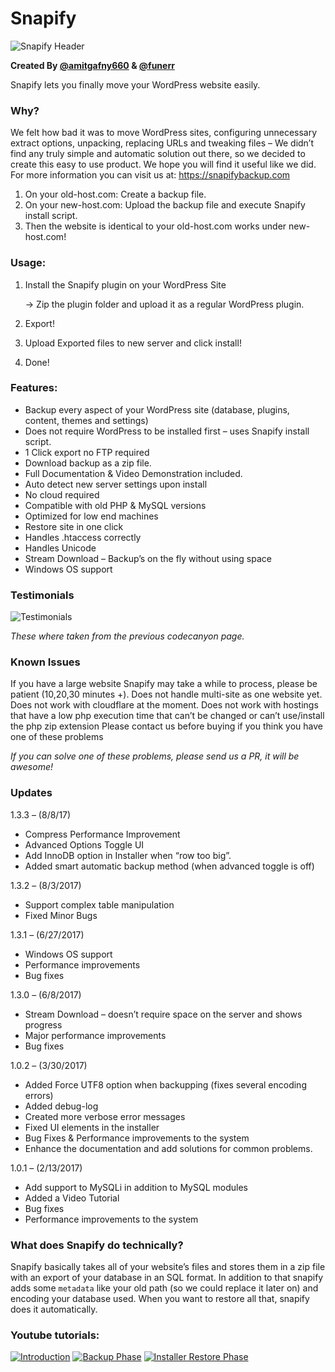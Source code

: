 # Snapify

![Snapify Header](https://raw.githubusercontent.com/funerr/Snapify/master/readme-images/header.jpg)

**Created By [@amitgafny660](https://github.com/amitgafny6600) & [@funerr](https://github.com/funerr)**

Snapify lets you finally move your WordPress website easily.

### Why?
We felt how bad it was to move WordPress sites, configuring unnecessary extract options, unpacking, replacing URLs and tweaking files – We didn’t find any truly simple and automatic solution out there, so we decided to create this easy to use product. We hope you will find it useful like we did. For more information you can visit us at: https://snapifybackup.com

1) On your old-host.com: Create a backup file. 
2) On your new-host.com: Upload the backup file and execute Snapify install script.
3) Then the website is identical to your old-host.com works under new-host.com!

### Usage:
1) Install the Snapify plugin on your WordPress Site 

    \->    Zip the plugin folder and upload it as a regular WordPress plugin.
2) Export! 
3) Upload Exported files to new server and click install! 
4) Done! 

### Features:
- Backup every aspect of your WordPress site (database, plugins, content, themes and settings) 
- Does not require WordPress to be installed first – uses Snapify install script. 
- 1 Click export no FTP required
- Download backup as a zip file.
- Full Documentation & Video Demonstration included.
- Auto detect new server settings upon install
- No cloud required
- Compatible with old PHP & MySQL versions
- Optimized for low end machines
- Restore site in one click
- Handles .htaccess correctly
- Handles Unicode
- Stream Download – Backup’s on the fly without using space
- Windows OS support

### Testimonials
![Testimonials](https://raw.githubusercontent.com/funerr/Snapify/master/readme-images/testimonials.png)

_These where taken from the previous codecanyon page._

### Known Issues

If you have a large website Snapify may take a while to process, please be patient (10,20,30 minutes +).
Does not handle multi-site as one website yet.
Does not work with cloudflare at the moment. 
Does not work with hostings that have a low php execution time that can’t be changed or can’t use/install the php zip extension 
Please contact us before buying if you think you have one of these problems

_If you can solve one of these problems, please send us a PR, it will be awesome!_

### Updates

1.3.3 – (8/8/17)
- Compress Performance Improvement
- Advanced Options Toggle UI
- Add InnoDB option in Installer when “row too big”.
- Added smart automatic backup method (when advanced toggle is off)

1.3.2 – (8/3/2017)
- Support complex table manipulation
- Fixed Minor Bugs

1.3.1 – (6/27/2017)
- Windows OS support
- Performance improvements
- Bug fixes
 
1.3.0 – (6/8/2017)
- Stream Download – doesn’t require space on the server and shows progress
- Major performance improvements
- Bug fixes

1.0.2 – (3/30/2017)
- Added Force UTF8 option when backupping (fixes several encoding errors)
- Added debug-log
- Created more verbose error messages
- Fixed UI elements in the installer
- Bug Fixes & Performance improvements to the system
- Enhance the documentation and add solutions for common problems.

1.0.1 – (2/13/2017)
- Add support to MySQLi in addition to MySQL modules
- Added a Video Tutorial
- Bug fixes
- Performance improvements to the system

### What does Snapify do technically?
Snapify basically takes all of your website’s files and stores them in a zip file with an export of your database in an SQL format. 
In addition to that snapify adds some `metadata` like your old path (so we could replace it later on) and encoding your database used.
When you want to restore all that, snapify does it automatically.

### Youtube tutorials:
[![Introduction](http://img.youtube.com/vi/T2VS4nM-jho/0.jpg)](http://www.youtube.com/watch?v=T2VS4nM-jho)
[![Backup Phase](http://img.youtube.com/vi/HPmE0CEVC60/0.jpg)](http://www.youtube.com/watch?v=HPmE0CEVC60)
[![Installer Restore Phase](http://img.youtube.com/vi/KudGJ7qhaRs/0.jpg)](http://www.youtube.com/watch?v=KudGJ7qhaRs)
